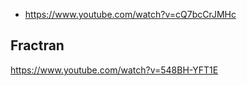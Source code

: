 - https://www.youtube.com/watch?v=cQ7bcCrJMHc

## Fractran

https://www.youtube.com/watch?v=548BH-YFT1E
